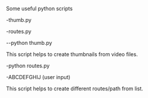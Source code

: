 Some useful python scripts

-thumb.py

-routes.py

--python thumb.py

This script helps to create thumbnails from video files.



-python routes.py

-ABCDEFGHIJ (user input)

This script helps to create different routes/path from list.
